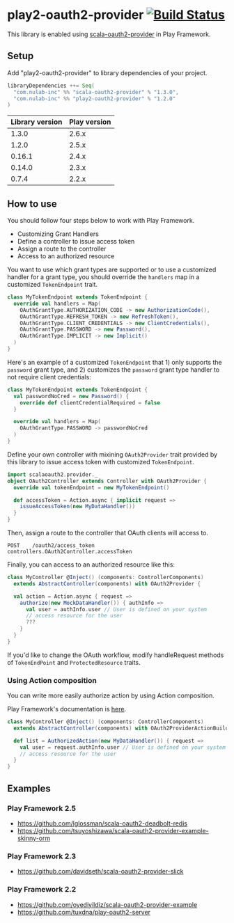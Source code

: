 # play2-oauth2-provider [![Build Status](https://travis-ci.org/nulab/play2-oauth2-provider.svg?branch=master)](https://travis-ci.org/nulab/play2-oauth2-provider)

This library is enabled using [scala-oauth2-provider](https://github.com/nulab/scala-oauth2-provider) in Play Framework.

## Setup

Add "play2-oauth2-provider" to library dependencies of your project.

```scala
libraryDependencies ++= Seq(
  "com.nulab-inc" %% "scala-oauth2-provider" % "1.3.0",
  "com.nulab-inc" %% "play2-oauth2-provider" % "1.2.0"
)
```

Library version | Play version
--------------- | ------------
1.3.0           | 2.6.x
1.2.0           | 2.5.x
0.16.1          | 2.4.x
0.14.0          | 2.3.x
0.7.4           | 2.2.x

## How to use

You should follow four steps below to work with Play Framework.

* Customizing Grant Handlers
* Define a controller to issue access token
* Assign a route to the controller
* Access to an authorized resource

You want to use which grant types are supported or to use a customized handler for a grant type, you should override the ```handlers``` map in a customized ```TokenEndpoint``` trait.

```scala
class MyTokenEndpoint extends TokenEndpoint {
  override val handlers = Map(
    OAuthGrantType.AUTHORIZATION_CODE -> new AuthorizationCode(),
    OAuthGrantType.REFRESH_TOKEN -> new RefreshToken(),
    OAuthGrantType.CLIENT_CREDENTIALS -> new ClientCredentials(),
    OAuthGrantType.PASSWORD -> new Password(),
    OAuthGrantType.IMPLICIT -> new Implicit()
  )
}
```

Here's an example of a customized ```TokenEndpoint``` that 1) only supports the ```password``` grant type, and 2) customizes the ```password``` grant type handler to not require client credentials:

```scala
class MyTokenEndpoint extends TokenEndpoint {
  val passwordNoCred = new Password() {
    override def clientCredentialRequired = false
  }

  override val handlers = Map(
    OAuthGrantType.PASSWORD -> passwordNoCred
  )
}
```

Define your own controller with mixining ```OAuth2Provider``` trait provided by this library to issue access token with customized `TokenEndpoint`.

```scala
import scalaoauth2.provider._
object OAuth2Controller extends Controller with OAuth2Provider {
  override val tokenEndpoint = new MyTokenEndpoint()

  def accessToken = Action.async { implicit request =>
    issueAccessToken(new MyDataHandler())
  }
}
```

Then, assign a route to the controller that OAuth clients will access to.

```
POST    /oauth2/access_token                    controllers.OAuth2Controller.accessToken
```

Finally, you can access to an authorized resource like this:

```scala
class MyController @Inject() (components: ControllerComponents)
  extends AbstractController(components) with OAuth2Provider {

  val action = Action.async { request =>
    authorize(new MockDataHandler()) { authInfo =>
      val user = authInfo.user // User is defined on your system
      // access resource for the user
      ???
    }
  }
}
```

If you'd like to change the OAuth workflow, modify handleRequest methods of `TokenEndPoint` and `ProtectedResource` traits.

### Using Action composition

You can write more easily authorize action by using Action composition.

Play Framework's documentation is [here](https://www.playframework.com/documentation/2.6.x/ScalaActionsComposition).

```scala
class MyController @Inject() (components: ControllerComponents)
  extends AbstractController(components) with OAuth2ProviderActionBuilders {

  def list = AuthorizedAction(new MyDataHandler()) { request =>
    val user = request.authInfo.user // User is defined on your system
    // access resource for the user
  }
}
```

## Examples

### Play Framework 2.5

- https://github.com/lglossman/scala-oauth2-deadbolt-redis
- https://github.com/tsuyoshizawa/scala-oauth2-provider-example-skinny-orm

### Play Framework 2.3

- https://github.com/davidseth/scala-oauth2-provider-slick

### Play Framework 2.2

- https://github.com/oyediyildiz/scala-oauth2-provider-example
- https://github.com/tuxdna/play-oauth2-server
